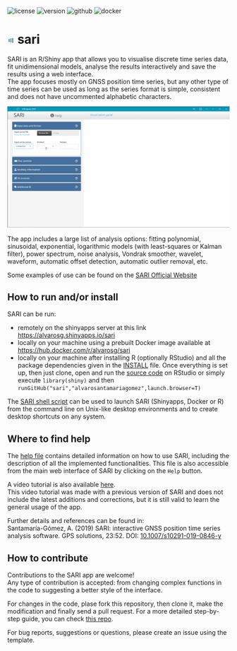 ![license](https://img.shields.io/github/license/alvarosantamariagomez/sari)
![version](https://img.shields.io/badge/version-agosto%202025-blue)
![github](https://img.shields.io/github/languages/code-size/alvarosantamariagomez/sari?color=g)
![docker](https://img.shields.io/docker/image-size/alvarosg/sari?color=g)

# ![SARI logo](/www/favicon.png) sari 

SARI is an R/Shiny app that allows you to visualise discrete time series data, fit unidimensional models, analyse the results interactively and save the results using a web interface.  
The app focuses mostly on GNSS position time series, but any other type of time series can be used as long as the series format is simple, consistent and does not have uncommented alphabetic characters.

![SARI screenshot](/www/screen_capture.gif)

The app includes a large list of analysis options: fitting polynomial, sinusoidal, exponential, logarithmic models (with least-squares or Kalman filter), power spectrum, noise analysis, Vondrak smoother, wavelet, waveform, automatic offset detection, automatic outlier removal, etc.

Some examples of use can be found on the [SARI Official Website](https://sari-gnss.github.io)

## How to run and/or install

SARI can be run:  
- remotely on the shinyapps server at this link https://alvarosg.shinyapps.io/sari
- locally on your machine using a prebuilt Docker image available at https://hub.docker.com/r/alvarosg/sari  
- locally on your machine after installing R (optionally RStudio) and all the package dependencies given in the [INSTALL](INSTALL) file. Once everything is set up, then just clone, open and run the [source code](app.R) on RStudio or simply execute `library(shiny)` and then `runGitHub("sari","alvarosantamariagomez",launch.browser=T)`  

The [SARI shell script](/scripts/sari.sh) can be used to launch SARI (Shinyapps, Docker or R) from the command line on Unix-like desktop environments and to create desktop shortcuts on any system.

## Where to find help

The [help file](/www/about.pdf) contains detailed information on how to use SARI, including the description of all the implemented functionalities. This file is also accessible from the main web interface of SARI by clicking on the `Help` button.  

A video tutorial is also available [here](https://youtu.be/Zt61jzehhoc).  
This video tutorial was made with a previous version of SARI and does not include the latest additions and corrections, but it is still valid to learn the general usage of the app.

Further details and references can be found in:  
Santamaría-Gómez, A. (2019) SARI: interactive GNSS position time series analysis software. GPS solutions, 23:52. DOI: [10.1007/s10291-019-0846-y](https://link.springer.com/article/10.1007/s10291-019-0846-y)

## How to contribute

Contributions to the SARI app are welcome!  
Any type of contribution is accepted: from changing complex functions in the code to suggesting a better style of the interface.

For changes in the code, plase fork this repository, then clone it, make the modification and finally send a pull request. For a more detailed step-by-step guide, you can check [this repo](https://github.com/firstcontributions/first-contributions).

For bug reports, suggestions or questions, please create an issue using the template.
